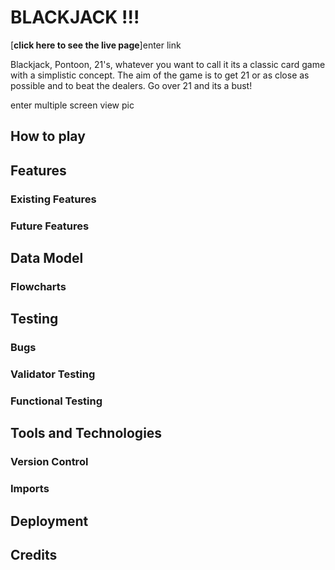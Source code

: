 # BLACKJACK !!!
[**click here to see the live page**]enter link 

Blackjack, Pontoon, 21's, whatever you want to call it its a classic card game with a simplistic concept.
The aim of the game is to get 21 or as close as possible and to beat the dealers.
Go over 21 and its a bust!

enter multiple screen view pic

## How to play

## Features
### Existing Features
### Future Features

## Data Model
### Flowcharts

## Testing
### Bugs
### Validator Testing
### Functional Testing

## Tools and Technologies
### Version Control
### Imports

## Deployment

## Credits 